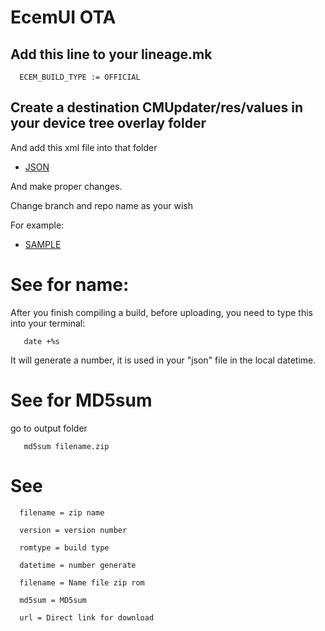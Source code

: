 # EcemUI OTA

## Add this line to your lineage.mk

      ECEM_BUILD_TYPE := OFFICIAL

## Create a destination CMUpdater/res/values in your device tree overlay folder

And add this xml file into that folder

* [JSON](https://gist.github.com/Mbtt107/247717ca23a4abf6358fb1da8b2a9e72)

And make proper changes.

Change branch and repo name as your wish

For example:

* [SAMPLE](https://gist.github.com/Mbtt107/cb3db466fe2727b0e1cd927af5a646f3)
      
# See for name:
 After you finish compiling a build, before uploading, you need to type this into your terminal:
 
       date +%s
 
 It will generate a number, it is used in your "json" file in the local datetime.
 
 # See for MD5sum
 
 go to output folder 
 
       md5sum filename.zip
 
 # See
 
      filename = zip name
      
      version = version number
      
      romtype = build type
     
      datetime = number generate
 
      filename = Name file zip rom
 
      md5sum = MD5sum
 
      url = Direct link for download
